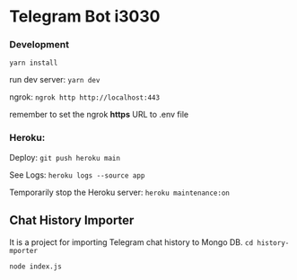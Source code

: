 # Telegram Bot i3030

### Development
`yarn install`

run dev server: `yarn dev`

ngrok: `ngrok http http://localhost:443`

remember to set the ngrok **https** URL to .env file


### Heroku:
Deploy:
`git push heroku main`

See Logs:
`heroku logs --source app`

Temporarily stop the Heroku server:
`heroku maintenance:on`

## Chat History Importer
It is a project for importing Telegram chat history to Mongo DB.
`cd history-mporter`

`node index.js`

